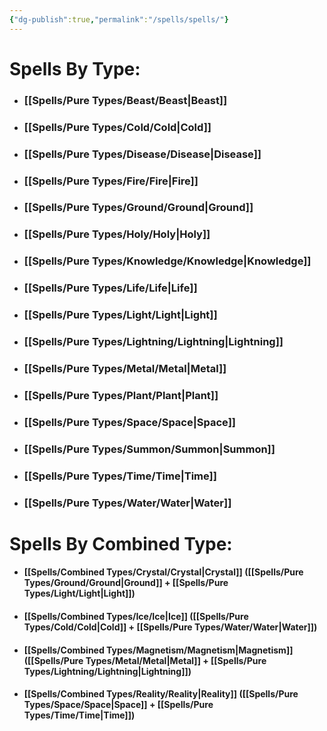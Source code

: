 ```yaml
---
{"dg-publish":true,"permalink":"/spells/spells/"}
---
```


# Spells By Type:
- ### [[Spells/Pure Types/Beast/Beast\|Beast]]
- ### [[Spells/Pure Types/Cold/Cold\|Cold]]
- ### [[Spells/Pure Types/Disease/Disease\|Disease]]
- ### [[Spells/Pure Types/Fire/Fire\|Fire]]
- ### [[Spells/Pure Types/Ground/Ground\|Ground]]
- ### [[Spells/Pure Types/Holy/Holy\|Holy]]
- ### [[Spells/Pure Types/Knowledge/Knowledge\|Knowledge]]
- ### [[Spells/Pure Types/Life/Life\|Life]]
- ### [[Spells/Pure Types/Light/Light\|Light]]
- ### [[Spells/Pure Types/Lightning/Lightning\|Lightning]]
- ### [[Spells/Pure Types/Metal/Metal\|Metal]]
- ### [[Spells/Pure Types/Plant/Plant\|Plant]]
- ### [[Spells/Pure Types/Space/Space\|Space]]
- ### [[Spells/Pure Types/Summon/Summon\|Summon]]
- ### [[Spells/Pure Types/Time/Time\|Time]]
- ### [[Spells/Pure Types/Water/Water\|Water]]

# Spells By Combined Type:
- #### [[Spells/Combined Types/Crystal/Crystal\|Crystal]] ([[Spells/Pure Types/Ground/Ground\|Ground]] + [[Spells/Pure Types/Light/Light\|Light]])
- #### [[Spells/Combined Types/Ice/Ice\|Ice]] ([[Spells/Pure Types/Cold/Cold\|Cold]] + [[Spells/Pure Types/Water/Water\|Water]])
- #### [[Spells/Combined Types/Magnetism/Magnetism\|Magnetism]] ([[Spells/Pure Types/Metal/Metal\|Metal]] + [[Spells/Pure Types/Lightning/Lightning\|Lightning]])
- #### [[Spells/Combined Types/Reality/Reality\|Reality]] ([[Spells/Pure Types/Space/Space\|Space]] + [[Spells/Pure Types/Time/Time\|Time]])